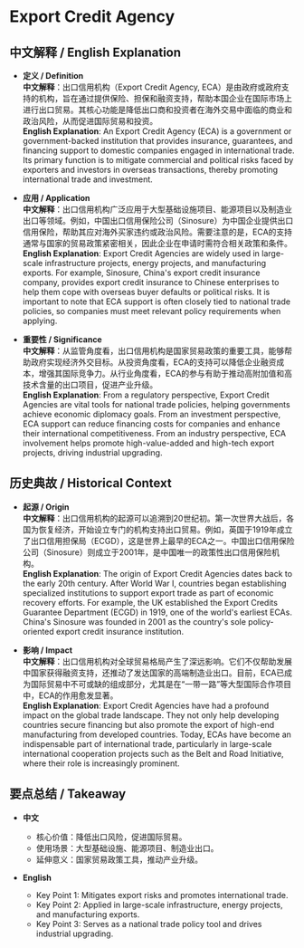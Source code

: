 # Export Credit Agency

## 中文解释 / English Explanation

* **定义 / Definition**  
  **中文解释**：出口信用机构（Export Credit Agency, ECA）是由政府或政府支持的机构，旨在通过提供保险、担保和融资支持，帮助本国企业在国际市场上进行出口贸易。其核心功能是降低出口商和投资者在海外交易中面临的商业和政治风险，从而促进国际贸易和投资。  
  **English Explanation**: An Export Credit Agency (ECA) is a government or government-backed institution that provides insurance, guarantees, and financing support to domestic companies engaged in international trade. Its primary function is to mitigate commercial and political risks faced by exporters and investors in overseas transactions, thereby promoting international trade and investment.

* **应用 / Application**  
  **中文解释**：出口信用机构广泛应用于大型基础设施项目、能源项目以及制造业出口等领域。例如，中国出口信用保险公司（Sinosure）为中国企业提供出口信用保险，帮助其应对海外买家违约或政治风险。需要注意的是，ECA的支持通常与国家的贸易政策紧密相关，因此企业在申请时需符合相关政策和条件。  
  **English Explanation**: Export Credit Agencies are widely used in large-scale infrastructure projects, energy projects, and manufacturing exports. For example, Sinosure, China's export credit insurance company, provides export credit insurance to Chinese enterprises to help them cope with overseas buyer defaults or political risks. It is important to note that ECA support is often closely tied to national trade policies, so companies must meet relevant policy requirements when applying.

* **重要性 / Significance**  
  **中文解释**：从监管角度看，出口信用机构是国家贸易政策的重要工具，能够帮助政府实现经济外交目标。从投资角度看，ECA的支持可以降低企业融资成本，增强其国际竞争力。从行业角度看，ECA的参与有助于推动高附加值和高技术含量的出口项目，促进产业升级。  
  **English Explanation**: From a regulatory perspective, Export Credit Agencies are vital tools for national trade policies, helping governments achieve economic diplomacy goals. From an investment perspective, ECA support can reduce financing costs for companies and enhance their international competitiveness. From an industry perspective, ECA involvement helps promote high-value-added and high-tech export projects, driving industrial upgrading.

## 历史典故 / Historical Context

* **起源 / Origin**  
  **中文解释**：出口信用机构的起源可以追溯到20世纪初。第一次世界大战后，各国为恢复经济，开始设立专门的机构支持出口贸易。例如，英国于1919年成立了出口信用担保局（ECGD），这是世界上最早的ECA之一。中国出口信用保险公司（Sinosure）则成立于2001年，是中国唯一的政策性出口信用保险机构。  
  **English Explanation**: The origin of Export Credit Agencies dates back to the early 20th century. After World War I, countries began establishing specialized institutions to support export trade as part of economic recovery efforts. For example, the UK established the Export Credits Guarantee Department (ECGD) in 1919, one of the world's earliest ECAs. China's Sinosure was founded in 2001 as the country's sole policy-oriented export credit insurance institution.

* **影响 / Impact**  
  **中文解释**：出口信用机构对全球贸易格局产生了深远影响。它们不仅帮助发展中国家获得融资支持，还推动了发达国家的高端制造业出口。目前，ECA已成为国际贸易中不可或缺的组成部分，尤其是在“一带一路”等大型国际合作项目中，ECA的作用愈发显著。  
  **English Explanation**: Export Credit Agencies have had a profound impact on the global trade landscape. They not only help developing countries secure financing but also promote the export of high-end manufacturing from developed countries. Today, ECAs have become an indispensable part of international trade, particularly in large-scale international cooperation projects such as the Belt and Road Initiative, where their role is increasingly prominent.

## 要点总结 / Takeaway

* **中文**  
  - 核心价值：降低出口风险，促进国际贸易。  
  - 使用场景：大型基础设施、能源项目、制造业出口。  
  - 延伸意义：国家贸易政策工具，推动产业升级。

* **English**  
  - Key Point 1: Mitigates export risks and promotes international trade.  
  - Key Point 2: Applied in large-scale infrastructure, energy projects, and manufacturing exports.  
  - Key Point 3: Serves as a national trade policy tool and drives industrial upgrading.